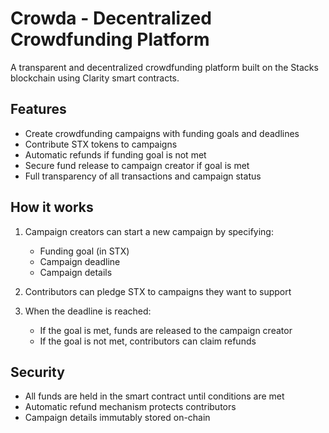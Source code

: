 # Crowda - Decentralized Crowdfunding Platform

A transparent and decentralized crowdfunding platform built on the Stacks blockchain using Clarity smart contracts.

## Features
- Create crowdfunding campaigns with funding goals and deadlines
- Contribute STX tokens to campaigns
- Automatic refunds if funding goal is not met
- Secure fund release to campaign creator if goal is met
- Full transparency of all transactions and campaign status

## How it works
1. Campaign creators can start a new campaign by specifying:
   - Funding goal (in STX)
   - Campaign deadline
   - Campaign details

2. Contributors can pledge STX to campaigns they want to support

3. When the deadline is reached:
   - If the goal is met, funds are released to the campaign creator
   - If the goal is not met, contributors can claim refunds

## Security
- All funds are held in the smart contract until conditions are met
- Automatic refund mechanism protects contributors
- Campaign details immutably stored on-chain